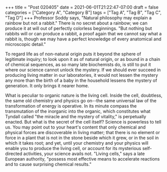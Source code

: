 +++
title = "Post 020405"
date = 2021-06-01T21:22:47-07:00
draft = false
categories = ["Category A", "Category B"]
tags = ["Tag A", "Tag B", "Tag C", "Tag D"]
+++
Professor Soddy says, "Natural philosophy may explain a rainbow but not a rabbit." There is no secret about a rainbow; we can produce it at will out of perfectly colorless beginnings. "But nothing but rabbits will or can produce a rabbit, a proof again that we cannot say what a rabbit is, though we may have a perfect knowledge of every anatomical and microscopic detail."

To regard life as of non-natural origin puts it beyond the sphere of legitimate inquiry; to look upon it as of natural origin, or as bound in a chain of chemical sequences, as so many late biochemists do, is still to put it where our science cannot unlock the mystery. If we should ever succeed in producing living matter in our laboratories, it would not lessen the mystery any more than the birth of a baby in the household lessens the mystery of generation. It only brings it nearer home.

What is peculiar to organic nature is the living cell. Inside the cell, doubtless, the same old chemistry and physics go on--the same universal law of the transformation of energy is operative. In its minute compass the transmutation of the inorganic into the organic, which constitutes what Tyndall called "the miracle and the mystery of vitality," is perpetually enacted. But what is the secret of the cell itself? Science is powerless to tell us. You may point out to your heart's content that only chemical and physical forces are discoverable in living matter; that there is no element or force in a plant that is not in the stone beside which it grew, or in the soil in which it takes root; and yet, until your chemistry and your physics will enable you to produce the living cell, or account for its mysterious self-directed activities, your science avails not. "Living cells," says a late European authority, "possess most effective means to accelerate reactions and to cause surprising chemical results."
